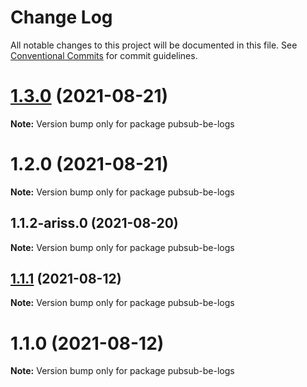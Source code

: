 # Change Log

All notable changes to this project will be documented in this file.
See [Conventional Commits](https://conventionalcommits.org) for commit guidelines.

# [1.3.0](https://github.com/yurikrupnik/mussia8/compare/pubsub-be-logs@1.2.0...pubsub-be-logs@1.3.0) (2021-08-21)

**Note:** Version bump only for package pubsub-be-logs





# 1.2.0 (2021-08-21)

**Note:** Version bump only for package pubsub-be-logs





## 1.1.2-ariss.0 (2021-08-20)

**Note:** Version bump only for package pubsub-be-logs





## [1.1.1](https://github.com/yurikrupnik/mussia8/compare/pubsub-be-logs@1.1.0...pubsub-be-logs@1.1.1) (2021-08-12)

**Note:** Version bump only for package pubsub-be-logs





# 1.1.0 (2021-08-12)

**Note:** Version bump only for package pubsub-be-logs

